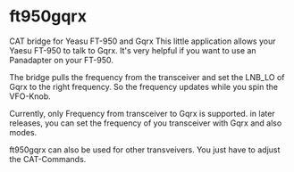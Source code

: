 # ft950gqrx
CAT bridge for Yeasu FT-950 and Gqrx
This little application allows your Yaesu FT-950 to talk to Gqrx.
It's very helpful if you want to use an Panadapter on your FT-950.

The bridge pulls the frequency from the transceiver and set the LNB_LO of Gqrx to the right frequency. So the frequency updates while you spin the VFO-Knob.

Currently, only Frequency from transceiver to Gqrx is supported. in later releases, you can set the frequency of you transceiver with Gqrx and also modes.

ft950gqrx can also be used for other transveivers. You just have to adjust the CAT-Commands.
